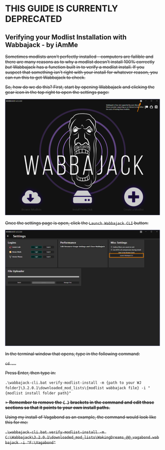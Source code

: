 # THIS GUIDE IS CURRENTLY DEPRECATED

## Verifying your Modlist Installation with Wabbajack - by iAmMe

~~Sometimes modlists aren't perfectly installed - computers are fallible and there are many reasons as to why a modlist doesn't install 100% correctly *but* Wabbajack has a function built in to verify a modlist install. If you suspect that something isn't right with your install for whatever reason, you can run this to get Wabbajack to check.~~

~~So, how do we do this? First, start by opening Wabbajack and clicking the gear icon in the top right to open the settings page:~~

~~![](https://raw.githubusercontent.com/iAmMe27/WoD/main/img/WJWindow.png)~~

~~Once the settings page is open, click the `Launch Wabbajack CLI` button:~~

~~![](https://raw.githubusercontent.com/iAmMe27/WoD/main/img/WJCLI.png)~~

~~In the terminal window that opens, type in the following command:~~

~~`cd ..`~~

~~Press Enter, then type in:~~

`.\wabbajack-cli.bat verify-modlist-install -m {path to your WJ folder}\3.2.0.1\downloaded_mod_lists\{modlist wabbajack file} -i "{modlist install folder path}"`

~~> **Remember to remove the `{ }` brackets in the command and edit those sections so that it points to your own install paths.**~~

~~Using my install of Vagabond as an example, the command would look like this for me:~~

~~`.\wabbajack-cli.bat verify-modlist-install -m C:\Wabbajack\3.2.0.1\downloaded_mod_lists\WakingDreams_@@_vagabond.wabbajack -i "F:\Vagabond"`~~
